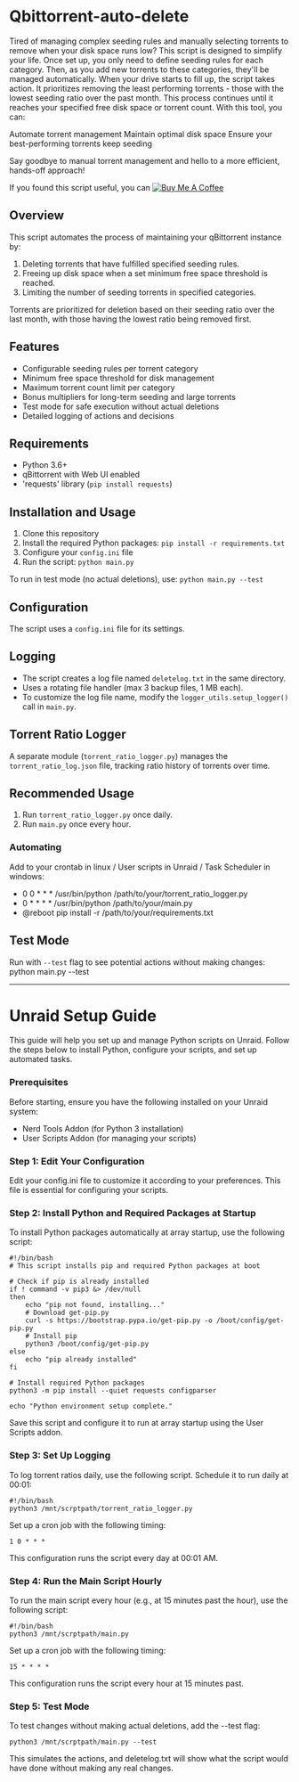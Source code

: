 # Qbittorrent-auto-delete

Tired of managing complex seeding rules and manually selecting torrents to remove when your disk space runs low? This script is designed to simplify your life. Once set up, you only need to define seeding rules for each category. Then, as you add new torrents to these categories, they'll be managed automatically.
When your drive starts to fill up, the script takes action. It prioritizes removing the least performing torrents - those with the lowest seeding ratio over the past month. This process continues until it reaches your specified free disk space or torrent count.
With this tool, you can:

Automate torrent management
Maintain optimal disk space
Ensure your best-performing torrents keep seeding

Say goodbye to manual torrent management and hello to a more efficient, hands-off approach!

If you found this script useful, you can [![Buy Me A Coffee](https://img.shields.io/badge/Buy%20Me%20A%20Coffee-☕-yellow.svg)](https://www.buymeacoffee.com/Mythic82)

## Overview

This script automates the process of maintaining your qBittorrent instance by:

1. Deleting torrents that have fulfilled specified seeding rules.
2. Freeing up disk space when a set minimum free space threshold is reached.
3. Limiting the number of seeding torrents in specified categories.

Torrents are prioritized for deletion based on their seeding ratio over the last month, with those having the lowest ratio being removed first.

## Features

- Configurable seeding rules per torrent category
- Minimum free space threshold for disk management
- Maximum torrent count limit per category
- Bonus multipliers for long-term seeding and large torrents
- Test mode for safe execution without actual deletions
- Detailed logging of actions and decisions

## Requirements

- Python 3.6+
- qBittorrent with Web UI enabled
- 'requests' library (`pip install requests`)

## Installation and Usage

1. Clone this repository
2. Install the required Python packages: `pip install -r requirements.txt`
3. Configure your `config.ini` file
4. Run the script: `python main.py`

To run in test mode (no actual deletions), use: `python main.py --test`

## Configuration

The script uses a `config.ini` file for its settings.

## Logging

- The script creates a log file named `deletelog.txt` in the same directory.
- Uses a rotating file handler (max 3 backup files, 1 MB each).
- To customize the log file name, modify the `logger_utils.setup_logger()` call in `main.py`.

## Torrent Ratio Logger

A separate module (`torrent_ratio_logger.py`) manages the `torrent_ratio_log.json` file, tracking ratio history of torrents over time.

## Recommended Usage

1. Run `torrent_ratio_logger.py` once daily.
2. Run `main.py` once every hour.

### Automating

Add to your crontab in linux / User scripts in Unraid / Task Scheduler in windows:
- 0 0 * * * /usr/bin/python /path/to/your/torrent_ratio_logger.py
- 0 * * * * /usr/bin/python /path/to/your/main.py
- @reboot pip install -r /path/to/your/requirements.txt

## Test Mode

Run with `--test` flag to see potential actions without making changes:
python main.py --test

---

# Unraid Setup Guide

This guide will help you set up and manage Python scripts on Unraid. Follow the steps below to install Python, configure your scripts, and set up automated tasks.

### Prerequisites 
Before starting, ensure you have the following installed on your Unraid system:

- Nerd Tools Addon (for Python 3 installation) 
- User Scripts Addon (for managing your scripts)

### Step 1: Edit Your Configuration 
Edit your config.ini file to customize it according to your preferences. This file is essential for configuring your scripts.

### Step 2: Install Python and Required Packages at Startup 
To install Python packages automatically at array startup, use the following script:

    #!/bin/bash
    # This script installs pip and required Python packages at boot
    
    # Check if pip is already installed
    if ! command -v pip3 &> /dev/null
    then
        echo "pip not found, installing..."
        # Download get-pip.py
        curl -s https://bootstrap.pypa.io/get-pip.py -o /boot/config/get-pip.py
        # Install pip
        python3 /boot/config/get-pip.py
    else
        echo "pip already installed"
    fi
    
    # Install required Python packages
    python3 -m pip install --quiet requests configparser
    
    echo "Python environment setup complete."

Save this script and configure it to run at array startup using the User Scripts addon.

### Step 3: Set Up Logging 
To log torrent ratios daily, use the following script. Schedule it to run daily at 00:01:

    #!/bin/bash
    python3 /mnt/scrptpath/torrent_ratio_logger.py

Set up a cron job with the following timing:

    1 0 * * *

This configuration runs the script every day at 00:01 AM.

### Step 4: Run the Main Script Hourly 
To run the main script every hour (e.g., at 15 minutes past the hour), use the following script:

    #!/bin/bash
    python3 /mnt/scrptpath/main.py

Set up a cron job with the following timing:

    15 * * * *

This configuration runs the script every hour at 15 minutes past.

### Step 5: Test Mode 
To test changes without making actual deletions, add the --test flag:

    python3 /mnt/scrptpath/main.py --test

This simulates the actions, and deletelog.txt will show what the script would have done without making any real changes.
